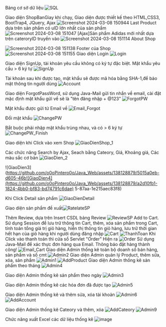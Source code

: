 Bảng cơ sở dữ liệu ![SQL](https://github.com/o0oPintero0o/Java_Web/assets/138128879/f54670fc-22bd-46d3-8e6b-01cd0d6c28a8)

Giao diện ShopBanGiay khi chạy, Giao diện được thiết kế theo HTML,CSS3, BootTrap4, JQuery, Ajax
![Screenshot 2024-03-08 150944](https://github.com/o0oPintero0o/Java_Web/assets/138128879/9d5f5a56-2932-495c-9f82-7351eb39926e)
Last Product dựa trên sản phẩm có uID lớn nhất của sản phẩm
![Screenshot 2024-03-08 151047](https://github.com/o0oPintero0o/Java_Web/assets/138128879/23cd5963-ed40-4c65-8076-9837a323b33e)
[Ajax]Sản phẩm Adidas mới nhất dựa trên cateroryID truyền vào
![Screenshot 2024-03-08 151114](https://github.com/o0oPintero0o/Java_Web/assets/138128879/d2bedf79-0b0b-4b2c-ab26-59c7e95131fc)
About Shop

![Screenshot 2024-03-08 151138](https://github.com/o0oPintero0o/Java_Web/assets/138128879/283ed7c6-86af-4743-8b44-1232c1a7e550)
Footer của Shop
![Screenshot 2024-03-08 151155](https://github.com/o0oPintero0o/Java_Web/assets/138128879/99fb8e25-83e6-425d-b6ee-c7ce0c7fa8df)
Giao diện Login
![Login](https://github.com/o0oPintero0o/Java_Web/assets/138128879/978815df-1f9b-4a74-977f-244ecdbda5d2)

Giao diện SignUp, tài khoản yêu cầu không có ký tự đặc biệt. Mật khẩu yêu cầu > 6 ký tự
![SignUp](https://github.com/o0oPintero0o/Java_Web/assets/138128879/1f2388e7-367a-442a-8514-057a3bd89620)

Tài khoản sau khi được tạo, mật khẩu sẽ được mã hóa bằng SHA-1,để bảo mật thông tin người dùng
![Account](https://github.com/o0oPintero0o/Java_Web/assets/138128879/2646d30e-f93c-4240-9987-55550463e82c)

Giao diện ForgotPassWord, sử dụng Java-Mail gửi tin nhắn về email, cài đặt mặc định mật khẩu gửi về sẽ là "tên đăng nhập + @123"
![ForgotPW](https://github.com/o0oPintero0o/Java_Web/assets/138128879/5bfb7487-b71f-4305-a534-df75d865a4c8)

Mật khẩu được gửi từ Email về
![Email_Forgot](https://github.com/o0oPintero0o/Java_Web/assets/138128879/13698a51-29ac-4224-8278-c3edeb7df5f1)

Đổi mật khẩu ![ChangePW](https://github.com/o0oPintero0o/Java_Web/assets/138128879/bf2d2010-4830-4b83-bd32-914022b41098)

Bắt buộc phải nhập mật khẩu trùng nhau, và có > 6 ký tự
![ChangePW_Finish](https://github.com/o0oPintero0o/Java_Web/assets/138128879/09f75311-afd9-4e4c-af0c-976d64bf3a69)

Giao diện khi Click vào xem Shop
![GiaoDienShop_1](https://github.com/o0oPintero0o/Java_Web/assets/138128879/03430638-e5b8-4665-9c47-16bde709c62e)

Các chức năng Search by Ajax, Seach bằng Cateory, Giá, Khoảng giá, Các màu sắc cơ bản
![GiaoDien_2](https://github.com/o0oPintero0o/Java_Web/assets/138128879/c0c9f60a-2c43-47d0-824f-3986498ac4b0)

![GiaoDien3](https://github.com/o0oPintero0o/Java_Web/assets/138128879/5015a0eb-d605-46b![GiaoDien4](https://github.com/o0oPintero0o/Java_Web/assets/138128879/a2d10fb1-1824-4bb0-bf83-bd74791c6dae)
5-87aa-1e215aec83f8)

Khi Click Detail sản phẩm
![GiaoDienDetail](https://github.com/o0oPintero0o/Java_Web/assets/138128879/a9a7035f-1845-4cde-a340-dfb7f00903e3)

Giao diện sản phẩm đề xuất![RatelateSP](https://github.com/o0oPintero0o/Java_Web/assets/138128879/101bec62-4b40-417e-8d99-a816847582a5)

Thêm Review, dựa trên Insert CSDL bảng Review
![ReviewSP](https://github.com/o0oPintero0o/Java_Web/assets/138128879/68f4ebcf-62d8-407b-b75e-ecdc78526254)
Add to Cart. Sử dụng Session để lưu trữ thông tin Cart, thêm, xóa sản phẩm trong Cart, tính toán tổng giá trị giỏ hàng, hiển thị thông tin giỏ hàng, lưu trữ thời gian hết hạn của giỏ hàng khi người dùng đăng nhập
![Cart](https://github.com/o0oPintero0o/Java_Web/assets/138128879/f63f2920-92d4-481e-ade0-e72cd603b918)
![ThanhToan](https://github.com/o0oPintero0o/Java_Web/assets/138128879/9d98bd52-31ec-4456-a163-766c76170d01)
Khi Click vào thanh toán thì cửa sổ Servlet "Order" Hiện ra
![Order](https://github.com/o0oPintero0o/Java_Web/assets/138128879/fba0f71b-ca45-4a55-bef0-c7f67aba9239)
Sử dụng Java-Mail để xác thực đơn hàng qua Email. Thông báo đặt hàng thành công!
![Email_Cart](https://github.com/o0oPintero0o/Java_Web/assets/138128879/228c6f2c-7848-4bec-bda1-d79da93db5db)
Giao diện Admin thống kê toàn bộ doanh số bán hàng, sản phẩm và số cmt
![Admin2](https://github.com/o0oPintero0o/Java_Web/assets/138128879/7a47aefe-b528-49ed-bda8-da9b8e59224e)
Giao diện Admin quản lý Product, thêm sửa, xóa, sản phẩm
![Admin1](https://github.com/o0oPintero0o/Java_Web/assets/138128879/74a2426c-0bca-4d7c-940d-7a16344768df)
![AddProduct](https://github.com/o0oPintero0o/Java_Web/assets/138128879/8d0ddfb6-fd36-4939-afdd-3348b03d63d4)
Giao diện Admin thống kê sản phẩm theo tháng 
![Admin4](https://github.com/o0oPintero0o/Java_Web/assets/138128879/737708bb-3b9d-4f01-bc16-37e26ff1adae)

Giao diện Admin thống kê sản phẩm theo ngày 
![Admin3](https://github.com/o0oPintero0o/Java_Web/assets/138128879/f1f56c10-9cb9-4d41-aaec-82a5b7e59caa)

Giao diện Admin thống kê các hóa đơn đã được tạo
![Admin5](https://github.com/o0oPintero0o/Java_Web/assets/138128879/3acc6ade-c58b-41b7-b9b1-2df6423b7625)

Giao diện Admin thống kê và thêm sửa, xóa tài khoản
![Admin6](https://github.com/o0oPintero0o/Java_Web/assets/138128879/886d9ad8-527d-42fa-8d42-92b5b05e0981)
![AddAccount](https://github.com/o0oPintero0o/Java_Web/assets/138128879/5ebc9843-35f2-41a4-9c44-51aeb0671cb3)

Giao diện Admin thống kê Cateory và thêm, xóa
![AddCateory](https://github.com/o0oPintero0o/Java_Web/assets/138128879/dd0ee288-59ff-49de-ac81-16bebe771647)
![Admin9](https://github.com/o0oPintero0o/Java_Web/assets/138128879/3ad0ea94-6052-4ea0-8313-40908afe0703)

Chức năng xuất Excel các dữ liệu thống kê
![image](https://github.com/o0oPintero0o/Java_Web/assets/138128879/d5e4ff37-985c-4764-ac8a-60d488804b3f)












